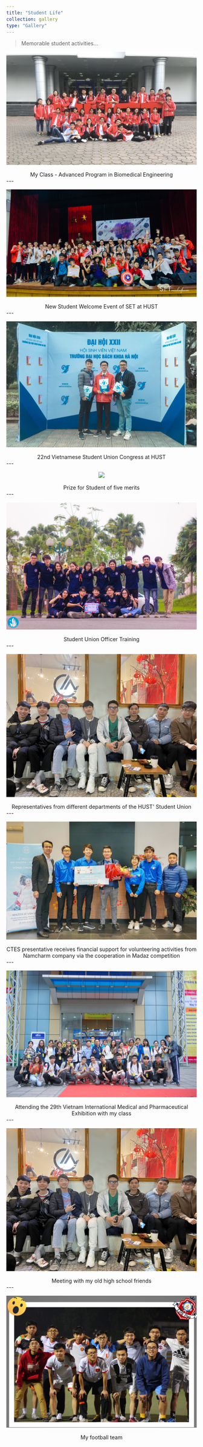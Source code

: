 ```yaml
---
title: "Student Life"
collection: gallery
type: "Gallery"
---
```


> Memorable student activities...


<p align="center">
  <img src="/images/gallery/Under_student_life/1.jpg">
</p>

<center>
My Class - Advanced Program in Biomedical Engineering
</center>
---

<p align="center">
  <img src="/images/gallery/Under_student_life/2.jpg">
</p>

<center>
New Student Welcome Event of SET at HUST
</center>
---

<p align="center">
  <img src="/images/gallery/Under_student_life/3.JPG">
</p>

<center>
22nd Vietnamese Student Union Congress at HUST
</center>
---

<p align="center">
  <img src="/images/gallery/Under_student_life/3_.JPG">
</p>

<center>
Prize for Student of five merits
</center>
---

<p align="center">
  <img src="/images/gallery/Under_student_life/4.JPG">
</p>

<center>
Student Union Officer Training
</center>
---

<p align="center">
  <img src="/images/gallery/Under_student_life/5.jpg">
</p>

<center>
Representatives from different departments of the HUST' Student Union
</center>
---

<p align="center">
  <img src="/images/gallery/Under_student_life/5_.jpg">
</p>

<center>
CTES presentative receives financial support for volunteering activities from Namcharm company via the cooperation in Madaz competition
</center>
---

<p align="center">
  <img src="/images/gallery/Under_student_life/6.jpg">
</p>

<center>
Attending the 29th Vietnam International Medical and Pharmaceutical Exhibition with my class
</center>
---

<p align="center">
  <img src="/images/gallery/Under_student_life/6_.jpg">
</p>

<center>
Meeting with my old high school friends
</center>
---

<p align="center">
  <img src="/images/gallery/Under_student_life/7.jpg">
</p>

<center>
My football team 
</center>




